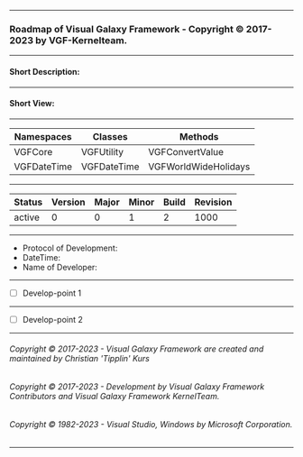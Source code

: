 ----
### Roadmap of Visual Galaxy Framework - Copyright © 2017-2023 by VGF-Kernelteam.
----
#### Short Description:
----
#### Short View:
----
| Namespaces | Classes | Methods |
| ---------- | ------- | ------- |
| VGFCore    | VGFUtility | VGFConvertValue |
| VGFDateTime | VGFDateTime | VGFWorldWideHolidays |
----
| Status		| Version | Major | Minor | Build | Revision |
| --------- | ------- | ----- | ----- | ----- | -------- |
| active | 0 | 0 | 1 | 2 | 1000 | 1001 |
----
 - Protocol of Development:
 - DateTime:
 - Name of Developer:
----
 - [ ] Develop-point 1 
----
 - [ ] Develop-point 2 
----
###### Copyright © 2017-2023 - Visual Galaxy Framework are created and maintained by Christian 'Tipplin' Kurs
###### Copyright © 2017-2023 - Development by Visual Galaxy Framework Contributors and Visual Galaxy Framework KernelTeam.
###### Copyright © 1982-2023 - Visual Studio, Windows by Microsoft Corporation.
----
